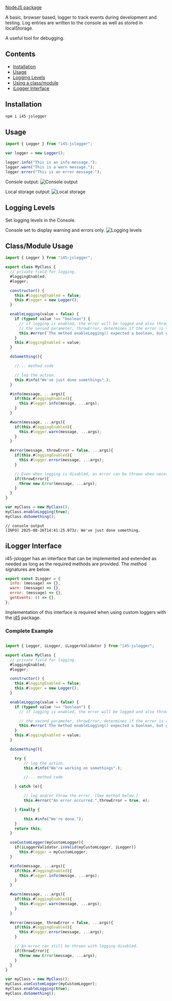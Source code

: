 [NodeJS package](https://www.npmjs.com/package/i45-jslogger)

A basic, browser based, logger to track events during development and testing. Log entries are written to the console as well as stored in localStorage.

A useful tool for debugging.

## Contents

- [Installation](#installation)
- [Usage](#usage)
- [Logging Levels](#logging-levels)
- [Using a class/module](#classmodule-usage)
- [iLogger Interface](#ilogger-interface)

## Installation

```javascript
npm i i45-jslogger
```

## Usage

```javascript
import { Logger } from "i45-jslogger";

var logger = new Logger();

logger.info("This is an info message.");
logger.warn("This is a warn message.");
logger.error("This is an error message.");
```

Console output:
![Console output](console.png)

Local storage output:
![Local storage](local-storage.png)

## Logging Levels

Set logging levels in the Console.

Console set to display warning and errors only.
![Logging levels](logging-levels.png)

## Class/Module Usage

```javascript
import { Logger } from "i45-jslogger";

export class MyClass {
  // private field for logging.
  #loggingEnabled;
  #logger;

  constructor() {
    this.#loggingEnabled = false;
    this.#logger = new Logger();
  }

  enableLogging(value = false) {
    if (typeof value !== "boolean") {
      // if logging is enabled, the error will be logged and also thrown to stop further processing.
      // the second parameter, throwError, determines if the error is thrown or not.
      this.#error(`The method enableLogging() expected a boolean, but got ${typeof value}`, true);
    }
    this.#loggingEnabled = value;
  }

  doSomething(){

    //... method code

    // log the action.
    this.#info("We've just done somethings".);
  }

  #info(message, ...args){
    if(this.#loggingEnabled){
      this.#logger.info(messge, ...args);
    }
  }

  #warn(message, ...args){
    if(this.#loggingEnabled){
      this.#logger.warn(message, ...args);
    }
  }

  #error(message, throwError = false, ...args){
    if(this.#loggingEnabled){
      this.#logger.error(message, ...args);
    }

    // Even when logging is disabled, an error can be thrown when necessary.
    if(throwError){
      throw new Error(message, ...args);
    }
  }
}

var myClass = new MyClass();
myClass.enableLogging(true);
myClass.doSomething();
```

```
// console output
[INFO] 2025-08-26T14:41:25.073z: We've just done something.
```

## iLogger Interface

i45-jslogger has an interface that can be implemented and extended as needed as long as the required methods are provided. The method signatures are below.

```javascript
export const ILogger = {
  info: (message) => {},
  warn: (message) => {},
  error: (message) => {},
  getEvents: () => {},
};
```

Implementation of this interface is required when using custom loggers with the [i45](https://www.npmjs.com/package/i45) package.

### Complete Example

```javascript

import { Logger, iLogger, iLoggerValidator } from "i45-jslogger";

export class MyClass {
  // private field for logging.
  #loggingEnabled;
  #logger;

  constructor() {
    this.#loggingEnabled = false;
    this.#logger = new Logger();
  }

  enableLogging(value = false) {
    if (typeof value !== "boolean") {
      // if logging is enabled, the error will be logged and also thrown to stop further processing.

      // the second parameter, throwError, determines if the error is thrown or not.
      this.#error(`The method enableLogging() expected a boolean, but got ${typeof value}`, throwError=true);
    }
    this.#loggingEnabled = value;
  }

  doSomething(){

    try {
        // log the action.
        this.#info("We're working on somethings".);

        //... method code

    } catch (e){

        // log and/or throw the error. [See method below.]
        this.#error("An error occurred.",throwError = true, e);

    } finally {

        this.#info("We're done.");
    }
    return this;
  }

  useCustomLogger(myCustomLogger){
    if(iLoggerValidator.isValid(myCustomLogger, iLogger))
      this.#logger = myCustomLogger;
  }

  #info(message, ...args){
    if(this.#loggingEnabled){
      this.#logger.info(messge, ...args);
    }
  }

  #warn(message, ...args){
    if(this.#loggingEnabled){
      this.#logger.warn(message, ...args);
    }
  }

  #error(message, throwError = false, ...args){
    if(this.#loggingEnabled){
      this.#logger.error(message, ...args);
    }

    // An error can still be thrown with logging disabled.
    if(throwError){
      throw new Error(message, ...args);
    }
  }
}

var myClass = new MyClass();
myClass.useCustomLogger(myCustomLogger);
myClass.enableLogging(true);
myClass.doSomething();
```
